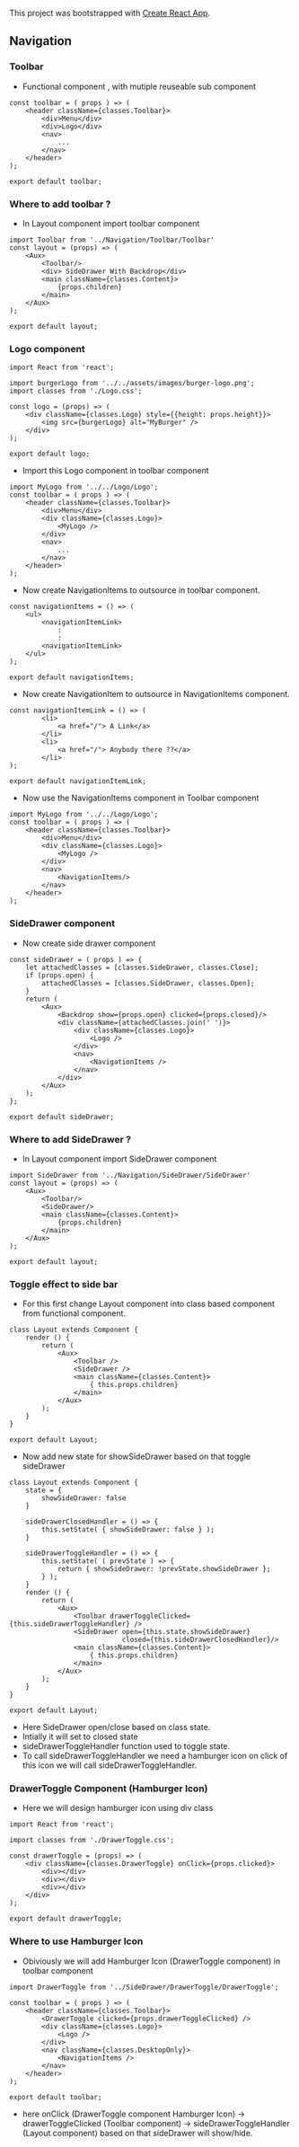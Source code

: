 This project was bootstrapped with [Create React App](https://github.com/facebook/create-react-app).

## Navigation
### Toolbar
* Functional component , with mutiple reuseable sub component
```
const toolbar = ( props ) => (
    <header className={classes.Toolbar}>
        <div>Menu</div>
        <div>Logo</div>
        <nav>
            ...
        </nav>
    </header>
);

export default toolbar;
```
### Where to add toolbar ?

* In Layout component import toolbar component
```
import Toolbar from '../Navigation/Toolbar/Toolbar'
const layout = (props) => (
    <Aux>
        <Toolbar/>
        <div> SideDrawer With Backdrop</div>
        <main className={classes.Content}>
            {props.children}
        </main>
    </Aux>
);

export default layout;
```
### Logo component
```
import React from 'react';

import burgerLogo from '../../assets/images/burger-logo.png';
import classes from './Logo.css';

const logo = (props) => (
    <div className={classes.Logo} style={{height: props.height}}>
        <img src={burgerLogo} alt="MyBurger" />
    </div>
);

export default logo;
```
* Import this Logo component in toolbar component

```
import MyLogo from '../../Logo/Logo';
const toolbar = ( props ) => (
    <header className={classes.Toolbar}>
        <div>Menu</div>
        <div className={classes.Logo}>
            <MyLogo />
        </div>
        <nav>
            ...
        </nav>
    </header>
);
```
* Now create NavigationItems to outsource in toolbar component.
```
const navigationItems = () => (
    <ul>
        <navigationItemLink>
            :
            :
        <navigationItemLink>
    </ul>
);

export default navigationItems;
```
* Now create NavigationItem to outsource in NavigationItems component.
```
const navigationItemLink = () => (
        <li>
            <a href="/"> A Link</a>
        </li>
        <li>
            <a href="/"> Anybody there ??</a>
        </li>
);

export default navigationItemLink;
```
* Now use the NavigationItems component in Toolbar component
```
import MyLogo from '../../Logo/Logo';
const toolbar = ( props ) => (
    <header className={classes.Toolbar}>
        <div>Menu</div>
        <div className={classes.Logo}>
            <MyLogo />
        </div>
        <nav>
            <NavigationItems/>
        </nav>
    </header>
);
```
### SideDrawer component
* Now create side drawer component 
```
const sideDrawer = ( props ) => {
    let attachedClasses = [classes.SideDrawer, classes.Close];
    if (props.open) {
        attachedClasses = [classes.SideDrawer, classes.Open];
    }
    return (
        <Aux>
            <Backdrop show={props.open} clicked={props.closed}/>
            <div className={attachedClasses.join(' ')}>
                <div className={classes.Logo}>
                    <Logo />
                </div>
                <nav>
                    <NavigationItems />
                </nav>
            </div>
        </Aux>
    );
};

export default sideDrawer;
```
### Where to add SideDrawer ?

* In Layout component import SideDrawer component
```
import SideDrawer from '../Navigation/SideDrawer/SideDrawer'
const layout = (props) => (
    <Aux>
        <Toolbar/>
        <SideDrawer/>
        <main className={classes.Content}>
            {props.children}
        </main>
    </Aux>
);

export default layout;
```
### Toggle effect to side bar
* For this first change Layout component into class based component from functional component.
```
class Layout extends Component {
    render () {
        return (
            <Aux>
                <Toolbar />
                <SideDrawer />
                <main className={classes.Content}>
                    { this.props.children}
                </main>
            </Aux>
        );
    }
}

export default Layout;
```
* Now add new state for showSideDrawer based on that toggle sideDrawer
```
class Layout extends Component {
    state = {
        showSideDrawer: false
    }

    sideDrawerClosedHandler = () => {
        this.setState( { showSideDrawer: false } );
    }

    sideDrawerToggleHandler = () => {
        this.setState( ( prevState ) => {
            return { showSideDrawer: !prevState.showSideDrawer };
        } );
    }
    render () {
        return (
            <Aux>
                <Toolbar drawerToggleClicked={this.sideDrawerToggleHandler} />
                <SideDrawer open={this.state.showSideDrawer}
                            closed={this.sideDrawerClosedHandler}/>
                <main className={classes.Content}>
                    { this.props.children}
                </main>
            </Aux>
        );
    }
}

export default Layout;
```
* Here SideDrawer open/close based on class state.
* Intially it will set to closed state
* sideDrawerToggleHandler function used to toggle state.
* To call sideDrawerToggleHandler we need a hamburger icon on click of this icon we will call sideDrawerToggleHandler.

### DrawerToggle Component (Hamburger Icon)
* Here we will design hamburger icon using div class
```
import React from 'react';

import classes from './DrawerToggle.css';

const drawerToggle = (props) => (
    <div className={classes.DrawerToggle} onClick={props.clicked}>
        <div></div>
        <div></div>
        <div></div>
    </div>
);

export default drawerToggle;
```
### Where to use Hamburger Icon
* Obiviously we will add Hamburger Icon (DrawerToggle component) in toolbar component

```
import DrawerToggle from '../SideDrawer/DrawerToggle/DrawerToggle';

const toolbar = ( props ) => (
    <header className={classes.Toolbar}>
        <DrawerToggle clicked={props.drawerToggleClicked} />
        <div className={classes.Logo}>
            <Logo />
        </div>
        <nav className={classes.DesktopOnly}>
            <NavigationItems />
        </nav>
    </header>
);

export default toolbar;
```
* here onClick (DrawerToggle component Hamburger Icon) -> drawerToggleClicked (Toolbar component) -> sideDrawerToggleHandler (Layout component) based on that sideDrawer will show/hide.







